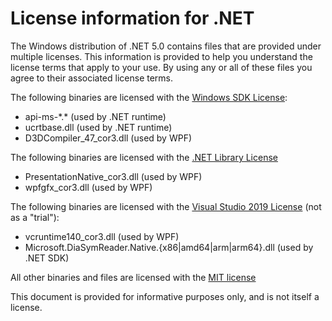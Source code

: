 # License information for .NET

The Windows distribution of .NET 5.0 contains files that are provided under 
multiple licenses.
This information is provided to help you understand the license terms that 
apply to your use. By using any or all of these files you agree to their associated license terms.

The following binaries are licensed with the 
[Windows SDK License](https://docs.microsoft.com/legal/windows-sdk/license):

* api-ms-\*.\* (used by .NET runtime)
* ucrtbase.dll (used by .NET runtime)
* D3DCompiler_47_cor3.dll (used by WPF)

The following binaries are licensed with the 
[.NET Library License](https://dotnet.microsoft.com/en/dotnet_library_license.htm)

* PresentationNative_cor3.dll (used by WPF)
* wpfgfx_cor3.dll (used by WPF)

The following binaries are licensed with the 
[Visual Studio 2019 License](https://visualstudio.microsoft.com/license-terms/mlt031619/) 
(not as a "trial"):

* vcruntime140_cor3.dll (used by WPF)
* Microsoft.DiaSymReader.Native.{x86|amd64|arm|arm64}.dll (used by .NET SDK)

All other binaries and files are licensed with the 
[MIT license](https://github.com/dotnet/core/blob/master/LICENSE.TXT)

This document is provided for informative purposes only, and is not itself a license.
